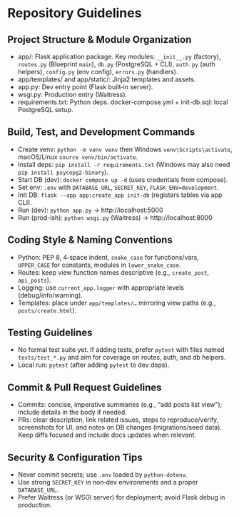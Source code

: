# Repository Guidelines

## Project Structure & Module Organization
- app/: Flask application package. Key modules: `__init__.py` (factory), `routes.py` (Blueprint `main`), `db.py` (PostgreSQL + CLI), `auth.py` (auth helpers), `config.py` (env config), `errors.py` (handlers).
- app/templates/ and app/static/: Jinja2 templates and assets.
- app.py: Dev entry point (Flask built‑in server).
- wsgi.py: Production entry (Waitress).
- requirements.txt: Python deps. docker-compose.yml + init-db.sql: local PostgreSQL setup.

## Build, Test, and Development Commands
- Create venv: `python -m venv venv` then Windows `venv\Scripts\activate`, macOS/Linux `source venv/bin/activate`.
- Install deps: `pip install -r requirements.txt` (Windows may also need `pip install psycopg2-binary`).
- Start DB (dev): `docker compose up -d` (uses credentials from compose).
- Set env: `.env` with `DATABASE_URL`, `SECRET_KEY`, `FLASK_ENV=development`.
- Init DB: `flask --app app:create_app init-db` (registers tables via app CLI).
- Run (dev): `python app.py` → http://localhost:5000
- Run (prod-ish): `python wsgi.py` (Waitress) → http://localhost:8000

## Coding Style & Naming Conventions
- Python: PEP 8, 4‑space indent, `snake_case` for functions/vars, `UPPER_CASE` for constants, modules in `lower_snake_case`.
- Routes: keep view function names descriptive (e.g., `create_post`, `api_posts`).
- Logging: use `current_app.logger` with appropriate levels (debug/info/warning).
- Templates: place under `app/templates/…` mirroring view paths (e.g., `posts/create.html`).

## Testing Guidelines
- No formal test suite yet. If adding tests, prefer `pytest` with files named `tests/test_*.py` and aim for coverage on routes, auth, and db helpers.
- Local run: `pytest` (after adding `pytest` to dev deps).

## Commit & Pull Request Guidelines
- Commits: concise, imperative summaries (e.g., “add posts list view”); include details in the body if needed.
- PRs: clear description, link related issues, steps to reproduce/verify, screenshots for UI, and notes on DB changes (migrations/seed data). Keep diffs focused and include docs updates when relevant.

## Security & Configuration Tips
- Never commit secrets; use `.env` loaded by `python-dotenv`.
- Use strong `SECRET_KEY` in non‑dev environments and a proper `DATABASE_URL`.
- Prefer Waitress (or WSGI server) for deployment; avoid Flask debug in production.

